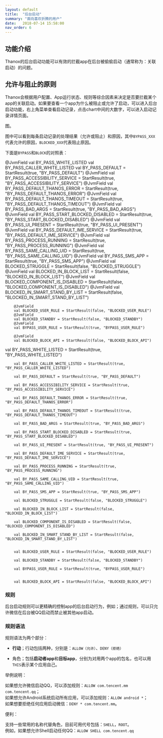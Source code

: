 ```yaml
---
layout: default
title:  "后台启动"
summary: "面向喜欢折腾的用户"
date:   2018-07-14 15:58:00
nav_order: 6
---
```

<!-- more -->

## 功能介绍
Thanox的后台启动功能可以有效的拦截app在后台被偷偷启动（通常称为：关联启动）的问题。


## 允许与阻止的原则
Thanox会根据用户配置、App运行状态、规则等综合因素来决定是否要拦截某个app的关联启动。如果要查看一个app为什么被阻止或允许了启动，可以进入后台启动功能，右上角菜单查看启动记录，点击chart中间的大数字，可以进入启动记录详情页面。

图。


图中可以看到每条启动记录的处理结果（允许或阻止）和原因，其中`BYPASS_XXX`代表允许的原因，`BLOCKED_XXX`代表阻止原因。



下面是`BYPASS`和`BLOCK`的对照表：

@JvmField
        val BY_PASS_WHITE_LISTED
        val BY_PASS_CALLER_WHITE_LISTED
        val BY_PASS_DEFAULT = StartResult(true, "BY_PASS_DEFAULT")
        @JvmField
        val BY_PASS_ACCESSIBILITY_SERVICE = StartResult(true, "BY_PASS_ACCESSIBILITY_SERVICE")
        @JvmField
        val BY_PASS_DEFAULT_THANOS_ERROR = StartResult(true, "BY_PASS_DEFAULT_THANOS_ERROR")
        @JvmField
        val BY_PASS_DEFAULT_THANOS_TIMEOUT = StartResult(true, "BY_PASS_DEFAULT_THANOS_TIMEOUT")
        @JvmField
        val BY_PASS_BAD_ARGS = StartResult(true, "BY_PASS_BAD_ARGS")
        @JvmField
        val BY_PASS_START_BLOCKED_DISABLED = StartResult(true, "BY_PASS_START_BLOCKED_DISABLED")
        @JvmField
        val BY_PASS_UI_PRESENT = StartResult(true, "BY_PASS_UI_PRESENT")
        @JvmField
        val BY_PASS_DEFAULT_IME_SERVICE = StartResult(true, "BY_PASS_DEFAULT_IME_SERVICE")
        @JvmField
        val BY_PASS_PROCESS_RUNNING = StartResult(true, "BY_PASS_PROCESS_RUNNING")
        @JvmField
        val BY_PASS_SAME_CALLING_UID = StartResult(true, "BY_PASS_SAME_CALLING_UID")
        @JvmField
        val BY_PASS_SMS_APP = StartResult(true, "BY_PASS_SMS_APP")
        @JvmField
        val BLOCKED_STRUGGLE = StartResult(false, "BLOCKED_STRUGGLE")
        @JvmField
        val BLOCKED_IN_BLOCK_LIST = StartResult(false, "BLOCKED_IN_BLOCK_LIST")
        @JvmField
        val BLOCKED_COMPONENT_IS_DISABLED = StartResult(false, "BLOCKED_COMPONENT_IS_DISABLED")
        @JvmField
        val BLOCKED_IN_SMART_STAND_BY_LIST = StartResult(false, "BLOCKED_IN_SMART_STAND_BY_LIST")

        @JvmField
        val BLOCKED_USER_RULE = StartResult(false, "BLOCKED_USER_RULE")
        @JvmField
        val BLOCKED_STANDBY = StartResult(false, "BLOCKED_STANDBY")
        @JvmField
        val BYPASS_USER_RULE = StartResult(true, "BYPASS_USER_RULE")

        @JvmField
        val BLOCKED_BLOCK_API = StartResult(false, "BLOCKED_BLOCK_API")



val BY_PASS_WHITE_LISTED = StartResult(true, "BY_PASS_WHITE_LISTED")
       
        val BY_PASS_CALLER_WHITE_LISTED = StartResult(true, "BY_PASS_CALLER_WHITE_LISTED")
       
        val BY_PASS_DEFAULT = StartResult(true, "BY_PASS_DEFAULT")
       
        val BY_PASS_ACCESSIBILITY_SERVICE = StartResult(true, "BY_PASS_ACCESSIBILITY_SERVICE")
       
        val BY_PASS_DEFAULT_THANOS_ERROR = StartResult(true, "BY_PASS_DEFAULT_THANOS_ERROR")
       
        val BY_PASS_DEFAULT_THANOS_TIMEOUT = StartResult(true, "BY_PASS_DEFAULT_THANOS_TIMEOUT")
       
        val BY_PASS_BAD_ARGS = StartResult(true, "BY_PASS_BAD_ARGS")
       
        val BY_PASS_START_BLOCKED_DISABLED = StartResult(true, "BY_PASS_START_BLOCKED_DISABLED")
       
        val BY_PASS_UI_PRESENT = StartResult(true, "BY_PASS_UI_PRESENT")
       
        val BY_PASS_DEFAULT_IME_SERVICE = StartResult(true, "BY_PASS_DEFAULT_IME_SERVICE")
       
        val BY_PASS_PROCESS_RUNNING = StartResult(true, "BY_PASS_PROCESS_RUNNING")
       
        val BY_PASS_SAME_CALLING_UID = StartResult(true, "BY_PASS_SAME_CALLING_UID")
       
        val BY_PASS_SMS_APP = StartResult(true, "BY_PASS_SMS_APP")
       
        val BLOCKED_STRUGGLE = StartResult(false, "BLOCKED_STRUGGLE")
       
        val BLOCKED_IN_BLOCK_LIST = StartResult(false, "BLOCKED_IN_BLOCK_LIST")
       
        val BLOCKED_COMPONENT_IS_DISABLED = StartResult(false, "BLOCKED_COMPONENT_IS_DISABLED")
       
        val BLOCKED_IN_SMART_STAND_BY_LIST = StartResult(false, "BLOCKED_IN_SMART_STAND_BY_LIST")

       
        val BLOCKED_USER_RULE = StartResult(false, "BLOCKED_USER_RULE")
       
        val BLOCKED_STANDBY = StartResult(false, "BLOCKED_STANDBY")
       
        val BYPASS_USER_RULE = StartResult(true, "BYPASS_USER_RULE")

       
        val BLOCKED_BLOCK_API = StartResult(false, "BLOCKED_BLOCK_API")


### 规则
后台启动规则可以更精确的控制app的后台启动行为，例如；通过规则，可以只允许微信在后台被QQ启动而禁止被其他app启动。

### 规则语法
规则语法为两个部分：

* **行动**；行动包括两种，分别是：```ALLOW（允许）```、```DENY（拒绝）```

* 角色；包括**启动者app**和**目标app**，分别为对用两个app的包名，也可以用`THIS`表示某个应用自己。



举例说明：

如果想允许微信启动QQ，可以添加规则：```ALLOW com.tencent.mm com.tencent.qq```；  
如果想允许Android系统启动所有应用，可以添加规则：```ALLOW android *```；  
如果想要拒绝任何应用启动微信：```DENY * com.tencent.mm```。  



便利：

支持一些常用的名称代替角色，目前可用代号包括：`SHELL`，`ROOT`。    
例如，如果想允许Shell启动任何QQ：```ALLOW SHELL com.tencent.qq```
